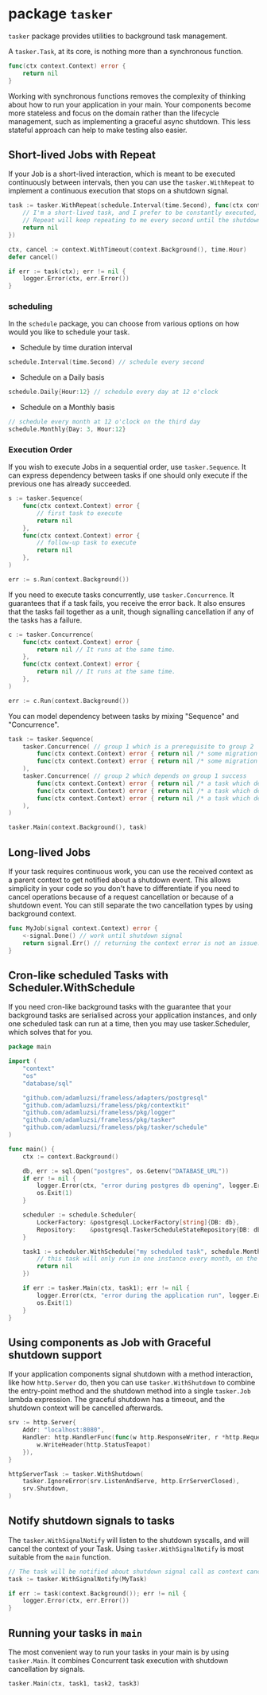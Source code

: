 # package `tasker`

`tasker` package provides utilities to background task management.

A `tasker.Task`, at its core, is nothing more than a synchronous function.

```go
func(ctx context.Context) error {
	return nil
}
```

Working with synchronous functions removes the complexity of thinking about how to run your application in your main.
Your components become more stateless and focus on the domain rather than the lifecycle management, such as implementing a graceful async shutdown.
This less stateful approach can help to make testing also easier.

## Short-lived Jobs with Repeat

If your Job is a short-lived interaction, which is meant to be executed continuously between intervals,
then you can use the `tasker.WithRepeat` to implement a continuous execution that stops on a shutdown signal.

```go
task := tasker.WithRepeat(schedule.Interval(time.Second), func(ctx context.Context) error {
	// I'm a short-lived task, and I prefer to be constantly executed,
	// Repeat will keep repeating to me every second until the shutdown is signalled.
	return nil
})

ctx, cancel := context.WithTimeout(context.Background(), time.Hour)
defer cancel()

if err := task(ctx); err != nil {
	logger.Error(ctx, err.Error())
}
```

### scheduling

In the `schedule` package, you can choose from various options on how would you like to schedule your task.

- Schedule by time duration interval
```go
schedule.Interval(time.Second) // schedule every second
```

- Schedule on a Daily basis
```go
schedule.Daily{Hour:12} // schedule every day at 12 o'clock
```

- Schedule on a Monthly basis
```go
// schedule every month at 12 o'clock on the third day
schedule.Monthly{Day: 3, Hour:12} 
```

### Execution Order

If you wish to execute Jobs in a sequential order, use `tasker.Sequence`.
It can express dependency between tasks if one should only execute if the previous one has already succeeded. 

```go
s := tasker.Sequence(
    func(ctx context.Context) error {
        // first task to execute
        return nil
    },
    func(ctx context.Context) error {
        // follow-up task to execute
        return nil
    },
)

err := s.Run(context.Background())
```

If you need to execute tasks concurrently, use `tasker.Concurrence`.
It guarantees that if a task fails, you receive the error back.
It also ensures that the tasks fail together as a unit, 
though signalling cancellation if any of the tasks has a failure.

```go
c := tasker.Concurrence(
    func(ctx context.Context) error {
        return nil // It runs at the same time.
    },
    func(ctx context.Context) error {
        return nil // It runs at the same time.
    },
)

err := c.Run(context.Background())
```

You can model dependency between tasks by mixing "Sequence" and "Concurrence".

```go
task := tasker.Sequence(
	tasker.Concurrence( // group 1 which is a prerequisite to group 2
		func(ctx context.Context) error { return nil /* some migration task 1 */ },
		func(ctx context.Context) error { return nil /* some migration task 2 */ },
	),
	tasker.Concurrence( // group 2 which depends on group 1 success
		func(ctx context.Context) error { return nil /* a task which depending on a completed migration 1 */ },
		func(ctx context.Context) error { return nil /* a task which depending on a completed migration 2 */ },
		func(ctx context.Context) error { return nil /* a task which depending on a completed migration 3 */ },
	),
)

tasker.Main(context.Background(), task)
```

## Long-lived Jobs

If your task requires continuous work, you can use the received context as a parent context to get notified about a shutdown event.
This allows simplicity in your code so you don't have to differentiate if you need to cancel operations because of a request cancellation or because of a shutdown event.
You can still separate the two cancellation types by using background context.

```go
func MyJob(signal context.Context) error {
	<-signal.Done() // work until shutdown signal
	return signal.Err() // returning the context error is not an issue.
}
```

## Cron-like scheduled Tasks with Scheduler.WithSchedule

If you need cron-like background tasks with the guarantee that your background tasks are serialised
across your application instances, and only one scheduled task can run at a time,
then you may use tasker.Scheduler, which solves that for you.

```go
package main

import (
	"context"
	"os"
	"database/sql"

	"github.com/adamluzsi/frameless/adapters/postgresql"
	"github.com/adamluzsi/frameless/pkg/contextkit"
	"github.com/adamluzsi/frameless/pkg/logger"
	"github.com/adamluzsi/frameless/pkg/tasker"
	"github.com/adamluzsi/frameless/pkg/tasker/schedule"
)

func main() {
	ctx := context.Background()

	db, err := sql.Open("postgres", os.Getenv("DATABASE_URL"))
	if err != nil {
		logger.Error(ctx, "error during postgres db opening", logger.ErrField(err))
		os.Exit(1)
	}

	scheduler := schedule.Scheduler{
		LockerFactory: &postgresql.LockerFactory[string]{DB: db},
		Repository:    &postgresql.TaskerScheduleStateRepository{DB: db},
	}

	task1 := scheduler.WithSchedule("my scheduled task", schedule.Monthly{Day: 1}, func(ctx context.Context) error {
		// this task will only run in one instance every month, on the first day.
		return nil
	})

	if err := tasker.Main(ctx, task1); err != nil {
		logger.Error(ctx, "error during the application run", logger.ErrField(err))
		os.Exit(1)
	}
}

```

## Using components as Job with Graceful shutdown support

If your application components signal shutdown with a method interaction, like how `http.Server` do,
then you can use `tasker.WithShutdown` to combine the entry-point method and the shutdown method into a single `tasker.Job` lambda expression.
The graceful shutdown has a timeout, and the shutdown context will be cancelled afterwards.

```go
srv := http.Server{
	Addr: "localhost:8080",
	Handler: http.HandlerFunc(func(w http.ResponseWriter, r *http.Request) {
		w.WriteHeader(http.StatusTeapot)
	}),
}

httpServerTask := tasker.WithShutdown(
	tasker.IgnoreError(srv.ListenAndServe, http.ErrServerClosed), 
	srv.Shutdown,
)
```

## Notify shutdown signals to tasks

The `tasker.WithSignalNotify` will listen to the shutdown syscalls, and will cancel the context of your Task.
Using `tasker.WithSignalNotify` is most suitable from the `main` function.

```go
// The task will be notified about shutdown signal call as context cancellation.
task := tasker.WithSignalNotify(MyTask)

if err := task(context.Background()); err != nil {
	logger.Error(ctx, err.Error())
}
```

## Running your tasks in `main`

The most convenient way to run your tasks in your main is by using `tasker.Main`.
It combines Concurrent task execution with shutdown cancellation by signals.

```go
tasker.Main(ctx, task1, task2, task3)
```
